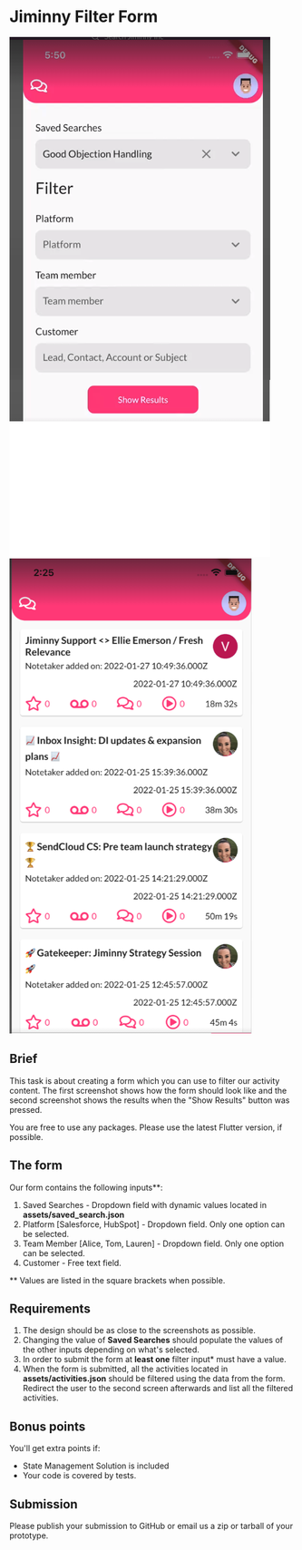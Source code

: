 # Jiminny Filter Form
![This is a alt text.](/mobile-task/form_screen.png "Form screen")
![This is a alt text.](/mobile-task/resuluts_screen.png "This is a sample image.")

## Brief
This task is about creating a form which you can use to filter our activity content.
The first screenshot shows how the form should look like and the second screenshot shows the results  when the "Show Results" button was pressed.

You are free to use any packages.
Please use the latest Flutter version, if possible.

## The form
Our form contains the following inputs**:

1. Saved Searches - Dropdown field with dynamic values located in <b>assets/saved_search.json</b>
2. Platform [Salesforce, HubSpot] - Dropdown field. Only one option can be selected.
3. Team Member [Alice, Tom, Lauren] - Dropdown field. Only one option can be selected.
4. Customer - Free text field.

** Values are listed in the square brackets when possible.

## Requirements
1. The design should be as close to the screenshots as possible.
2. Changing the value of <b>Saved Searches</b> should populate the values of the other inputs depending on what's selected.
3. In order to submit the form at <b>least one</b> filter input* must have a value.
4. When the form is submitted, all the activities located in <b>assets/activities.json</b> should be filtered using the data from the form. Redirect the user to the second screen afterwards and list all the filtered activities.

## Bonus points
You'll get extra points if:
- State Management Solution is included
- Your code is covered by tests.

## Submission

Please publish your submission to GitHub or email us a zip or tarball of your prototype.